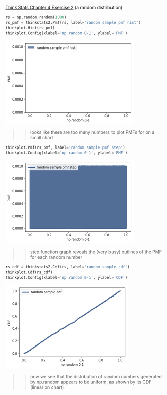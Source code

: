 [Think Stats Chapter 4 Exercise 2](http://greenteapress.com/thinkstats2/html/thinkstats2005.html#toc41) (a random distribution)

```python
rs = np.random.random(1000)
rs_pmf = thinkstats2.Pmf(rs, label='random sample pmf hist')
thinkplot.Hist(rs_pmf)
thinkplot.Config(xlabel='np random 0-1', ylabel='PMF')
```

![](../img/ex4-2-1.png)

>> looks like there are too many numbers to plot PMFs for on a small chart

```python
thinkplot.Pmf(rs_pmf, label='random sample pmf step')
thinkplot.Config(xlabel='np random 0-1', ylabel='PMF')
```

![](../img/ex4-2-2.png)

>> step function graph reveals the (very busy) outlines of the PMF for each random number

```python
rs_cdf = thinkstats2.Cdf(rs, label='random sample cdf')
thinkplot.Cdf(rs_cdf)
thinkplot.Config(xlabel='np random 0-1', ylabel='CDF')
```

![](../img/ex4-2-3.png)

>> now we see that the distribution of random numbers generated by np.random appears to be uniform, as shown by its CDF (linear on chart)
